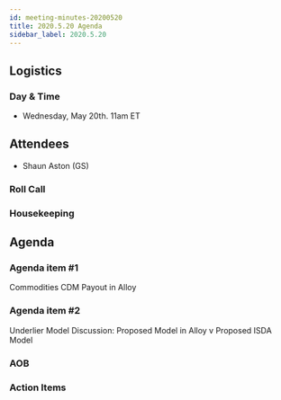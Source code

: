 ```yaml
---
id: meeting-minutes-20200520
title: 2020.5.20 Agenda
sidebar_label: 2020.5.20
---
```


## Logistics
### Day & Time
* Wednesday, May 20th. 11am ET

## Attendees
* Shaun Aston (GS)


### Roll Call

### Housekeeping

## Agenda

### Agenda item #1
Commodities CDM Payout in Alloy

### Agenda item #2
Underlier Model Discussion: Proposed Model in Alloy v Proposed ISDA Model

### AOB

### Action Items
